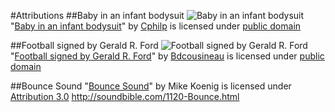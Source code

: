 #Attributions
##Baby in an infant bodysuit
![Baby in an infant bodysuit](http://upload.wikimedia.org/wikipedia/commons/2/26/Baby_in_an_infant_bodysuit.jpg "Baby in an infant bodysuit")
"[Baby in an infant bodysuit](http://en.wikipedia.org/wiki/File:Baby_in_an_infant_bodysuit.jpg)" by [Cphilp](http://en.wikipedia.org/wiki/User:Cphilp) is licensed under [public domain](http://en.wikipedia.org/wiki/Public_domain)

##Football signed by Gerald R. Ford
![Football signed by Gerald R. Ford](http://upload.wikimedia.org/wikipedia/commons/6/64/Football_signed_by_Gerald_R._Ford.jpg "Football signed by Gerald R. Ford")
"[Football signed by Gerald R. Ford](http://commons.wikimedia.org/wiki/File:Football_signed_by_Gerald_R._Ford.jpg)" by [Bdcousineau](http://commons.wikimedia.org/wiki/User:Bdcousineau) is licensed under [public domain](http://en.wikipedia.org/wiki/Public_domain)

##Bounce Sound
"[Bounce Sound](http://soundbible.com/1120-Bounce.html)" by Mike Koenig is licensed under [Attribution 3.0](https://creativecommons.org/licenses/by/3.0/us/)
http://soundbible.com/1120-Bounce.html
